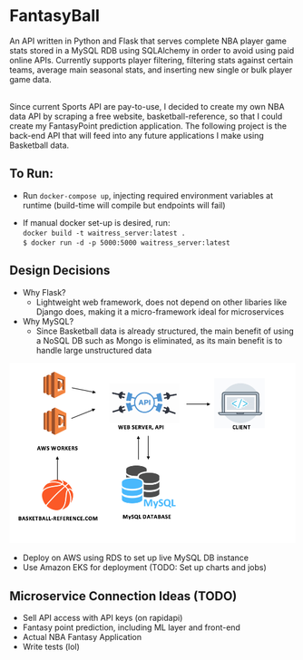 # FantasyBall
An API written in Python and Flask that serves complete NBA player game stats stored in a MySQL RDB using SQLAlchemy in order to avoid using paid online APIs. 
Currently supports player filtering, filtering stats against certain teams, average main seasonal stats, and inserting new single or bulk player 
game data. 

<br>
Since current Sports API are pay-to-use, I decided to create my own NBA data API by scraping a free website, basketball-reference, so that I could create my FantasyPoint prediction application. The following project is the back-end API that will feed into any future applications I make using Basketball data.


To Run:
- 
- Run `docker-compose up`, injecting required environment variables at runtime 
(build-time will compile but endpoints will fail) <br>

- If manual docker set-up is desired, run: <br>
`docker build -t waitress_server:latest .` <br>
`$ docker run -d -p 5000:5000 waitress_server:latest`

Design Decisions
- 
- Why Flask?
    - Lightweight web framework, does not depend on other libaries like Django does, making it a micro-framework ideal for microservices
- Why MySQL?
    - Since Basketball data is already structured, the main benefit of using a NoSQL DB such as Mongo is eliminated, as its main benefit is to handle large unstructured data


![Back-end Architecture](readme_util/architecture.png)
- Deploy on AWS using RDS to set up live MySQL DB instance
- Use Amazon EKS for deployment (TODO: Set up charts and jobs)

Microservice Connection Ideas (TODO)
- 
- Sell API access with API keys (on rapidapi)
- Fantasy point prediction, including ML layer and front-end
- Actual NBA Fantasy Application
- Write tests (lol)
